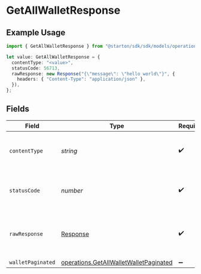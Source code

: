 # GetAllWalletResponse

## Example Usage

```typescript
import { GetAllWalletResponse } from "@starton/sdk/sdk/models/operations";

let value: GetAllWalletResponse = {
  contentType: "<value>",
  statusCode: 56713,
  rawResponse: new Response("{\"message\": \"hello world\"}", {
    headers: { "Content-Type": "application/json" },
  }),
};
```

## Fields

| Field                                                                                                   | Type                                                                                                    | Required                                                                                                | Description                                                                                             |
| ------------------------------------------------------------------------------------------------------- | ------------------------------------------------------------------------------------------------------- | ------------------------------------------------------------------------------------------------------- | ------------------------------------------------------------------------------------------------------- |
| `contentType`                                                                                           | *string*                                                                                                | :heavy_check_mark:                                                                                      | HTTP response content type for this operation                                                           |
| `statusCode`                                                                                            | *number*                                                                                                | :heavy_check_mark:                                                                                      | HTTP response status code for this operation                                                            |
| `rawResponse`                                                                                           | [Response](https://developer.mozilla.org/en-US/docs/Web/API/Response)                                   | :heavy_check_mark:                                                                                      | Raw HTTP response; suitable for custom response parsing                                                 |
| `walletPaginated`                                                                                       | [operations.GetAllWalletWalletPaginated](../../../sdk/models/operations/getallwalletwalletpaginated.md) | :heavy_minus_sign:                                                                                      | N/A                                                                                                     |